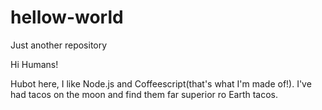 # hellow-world
Just another repository

Hi Humans!

Hubot here, I like Node.js and Coffeescript(that's what I'm made of!).
I've had tacos on the moon and find them far superior ro Earth tacos.

